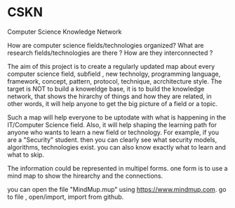# CSKN
Computer Science Knowledge Network

How are computer science fields/technologies organized? What are research fields/technologies are there ? How are they interconnected ?

The aim of this project is to create a regularly updated map about every computer science field, subfield , new technolgy, programming language, framework, concept, pattern, protocol, technique, acrchitecture style. The target is NOT to build a knoweldge base, it is to build the knowledge network, that shows the hirarchy of things and how they are related, in other words, it will help anyone to get the big picture of a field or a topic.

Such a map will help everyone to be uptodate with what is happening in the IT/Computer Science field. Also, it will help shaping the learning path for anyone who wants to learn a new field or technology. For example, if you are a "Security" student. then you can clearly see what security models, algorithms, technologies exist. you can also know exactly what to learn and what to skip. 

The information could be represented in multipel forms. one form is to use a mind map to show the hirearchy and the connections.

you can open the file "MindMup.mup"  using https://www.mindmup.com. go to file , open/import, import from github. 
